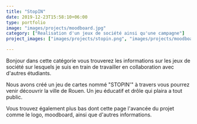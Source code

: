 ```yaml
---
title: "StopIN"
date: 2019-12-23T15:58:10+06:00
type: portfolio
image: "images/projects/moodboard.jpg"
category: ["Realisation d'un jeux de société ainsi qu'une campagne"]
project_images: ["images/projects/stopin.png", "images/projects/moodboard.jpg"]

---
```

 

Bonjour dans cette catégorie vous trouverez les informations sur les jeux de société sur lesquels je suis en train de travailler en collaboration avec d'autres étudiants.


Nous avons créé un jeu de cartes nommé  "STOPIN'" à travers vous pourrez venir découvrir la ville de Rouen. Un jeu éducatif et drôle qui plaira a tout public.

Vous trouvez également plus bas dont cette page l'avancée du projet comme le logo, moodboard, ainsi que d'autres informations.

 
   